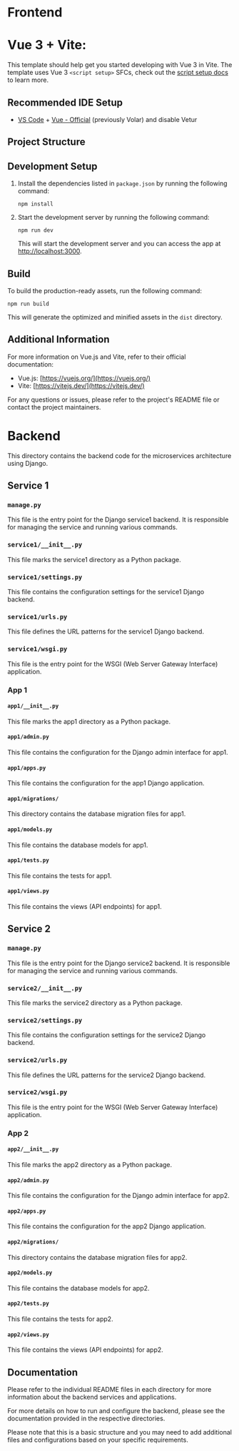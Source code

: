 # Frontend

# Vue 3 + Vite:

This template should help get you started developing with Vue 3 in Vite. The template uses Vue 3 `<script setup>` SFCs, check out the [script setup docs](https://v3.vuejs.org/api/sfc-script-setup.html#sfc-script-setup) to learn more.

## Recommended IDE Setup

- [VS Code](https://code.visualstudio.com/) + [Vue - Official](https://marketplace.visualstudio.com/items?itemName=Vue.volar) (previously Volar) and disable Vetur

## Project Structure

## Development Setup

1. Install the dependencies listed in `package.json` by running the following command:

   ```
   npm install
   ```
2. Start the development server by running the following command:

   ```
   npm run dev
   ```

   This will start the development server and you can access the app at [http://localhost:3000](http://localhost:3000).

## Build

To build the production-ready assets, run the following command:

```
npm run build
```

This will generate the optimized and minified assets in the `dist` directory.

## Additional Information

For more information on Vue.js and Vite, refer to their official documentation:

- Vue.js: [https://vuejs.org/](https://vuejs.org/)
- Vite: [https://vitejs.dev/](https://vitejs.dev/)

For any questions or issues, please refer to the project's README file or contact the project maintainers.

# Backend

This directory contains the backend code for the microservices architecture using Django.

## Service 1

### `manage.py`

This file is the entry point for the Django service1 backend. It is responsible for managing the service and running various commands.

### `service1/__init__.py`

This file marks the service1 directory as a Python package.

### `service1/settings.py`

This file contains the configuration settings for the service1 Django backend.

### `service1/urls.py`

This file defines the URL patterns for the service1 Django backend.

### `service1/wsgi.py`

This file is the entry point for the WSGI (Web Server Gateway Interface) application.

### App 1

#### `app1/__init__.py`

This file marks the app1 directory as a Python package.

#### `app1/admin.py`

This file contains the configuration for the Django admin interface for app1.

#### `app1/apps.py`

This file contains the configuration for the app1 Django application.

#### `app1/migrations/`

This directory contains the database migration files for app1.

#### `app1/models.py`

This file contains the database models for app1.

#### `app1/tests.py`

This file contains the tests for app1.

#### `app1/views.py`

This file contains the views (API endpoints) for app1.

## Service 2

### `manage.py`

This file is the entry point for the Django service2 backend. It is responsible for managing the service and running various commands.

### `service2/__init__.py`

This file marks the service2 directory as a Python package.

### `service2/settings.py`

This file contains the configuration settings for the service2 Django backend.

### `service2/urls.py`

This file defines the URL patterns for the service2 Django backend.

### `service2/wsgi.py`

This file is the entry point for the WSGI (Web Server Gateway Interface) application.

### App 2

#### `app2/__init__.py`

This file marks the app2 directory as a Python package.

#### `app2/admin.py`

This file contains the configuration for the Django admin interface for app2.

#### `app2/apps.py`

This file contains the configuration for the app2 Django application.

#### `app2/migrations/`

This directory contains the database migration files for app2.

#### `app2/models.py`

This file contains the database models for app2.

#### `app2/tests.py`

This file contains the tests for app2.

#### `app2/views.py`

This file contains the views (API endpoints) for app2.

## Documentation

Please refer to the individual README files in each directory for more information about the backend services and applications.

For more details on how to run and configure the backend, please see the documentation provided in the respective directories.

Please note that this is a basic structure and you may need to add additional files and configurations based on your specific requirements.
